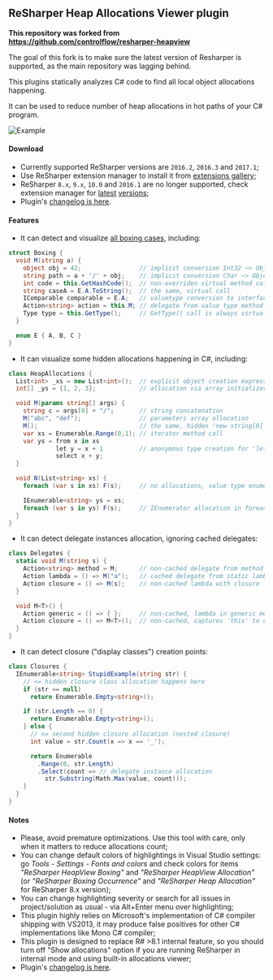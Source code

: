 ﻿ReSharper Heap Allocations Viewer plugin
----------------------------------------

**This repository was forked from https://github.com/controlflow/resharper-heapview**

The goal of this fork is to make sure the latest version of Resharper is supported, as the main repository was lagging behind.


This plugins statically analyzes C# code to find all local object allocations happening.

It can be used to reduce number of heap allocations in hot paths of your C# program.

![Example](https://raw.githubusercontent.com/controlflow/resharper-heapview/master/Content/Example.png)

#### Download

* Currently supported ReSharper versions are `2016.2`, `2016.3` and `2017.1`;
* Use ReSharper extension manager to install it from [extensions gallery](http://resharper-plugins.jetbrains.com/packages/Resharper.HeapView.R2017.1/);
* ReSharper `8.x`, `9.x`, `10.0` and `2016.1` are no longer supported, check extension manager for [latest](http://resharper-plugins.jetbrains.com/packages/Resharper.HeapView/) [versions](http://resharper-plugins.jetbrains.com/packages/Resharper.HeapView.R90/);
* Plugin's [changelog is here](Content/Changelog.md).

#### Features

* It can detect and visualize [all boxing cases](http://stackoverflow.com/questions/7995606/boxing-occurrence-in-c-sharp), including:
```c#
struct Boxing {
  void M(string a) {
    object obj = 42;                // implicit conversion Int32 ~> Object
    string path = a + '/' + obj;    // implicit conversion Char ~> Object
    int code = this.GetHashCode();  // non-overriden virtual method call on struct
    string caseA = E.A.ToString();  // the same, virtual call
    IComparable comparable = E.A;   // valuetype conversion to interface type
    Action<string> action = this.M; // delegate from value type method
    Type type = this.GetType();     // GetType() call is always virtual
  }

  enum E { A, B, C }
}
```
* It can visualize some hidden allocations happening in C#, including:
```c#
class HeapAllocations {
  List<int> _xs = new List<int>();  // explicit object creation expressions
  int[] _ys = {1, 2, 3};            // allocation via array initializer syntax

  void M(params string[] args) {
    string c = args[0] + "/";       // string concatenation
    M("abc", "def");                // parameters array allocation
    M();                            // the same, hidden 'new string[0]'
    var xs = Enumerable.Range(0,1); // iterator method call
    var ys = from x in xs
             let y = x + 1          // anonymous type creation for 'let'
             select x + y;
  }

  void N(List<string> xs) {
    foreach (var s in xs) F(s);     // no allocations, value type enumerator

    IEnumerable<string> ys = xs;
    foreach (var s in ys) F(s);     // IEnumerator allocation in foreach
  }
}
```
* It can detect delegate instances allocation, ignoring cached delegates:
```c#
class Delegates {
  static void M(string s) {
    Action<string> method = M;      // non-cached delegate from method group
    Action lambda = () => M("a");   // cached delegate from static lambda
    Action closure = () => M(s);    // non-cached lambda with closure 's'
  }

  void M<T>() {
    Action generic = () => { };     // non-cached, lambda in generic method
    Action closure = () => M<T>();  // non-cached, captures 'this' to closure
  }
}
```
* It can detect closure ("display classes") creation points:
```c#
class Closures {
  IEnumerable<string> StupidExample(string str) {
    // <= hidden closure class allocation happens here
    if (str == null)
      return Enumerable.Empty<string>();

    if (str.Length == 0) {
      return Enumerable.Empty<string>();
    } else {
      // <= second hidden closure allocation (nested closure)
      int value = str.Count(x => x == '_');

      return Enumerable
        .Range(0, str.Length)
        .Select(count => // delegate instance allocation
          str.Substring(Math.Max(value, count)));
    }
  }
}
```

#### Notes

* Please, avoid premature optimizations. Use this tool with care, only when it matters to reduce allocations count;
* You can change default colors of highlightings in Visual Studio settings: go *Tools* - *Settings* - *Fonts and colors*
  and check colors for items *"ReSharper HeapView Boxing"* and *"ReSharper HeapView Allocation"*
  (or *"ReSharper Boxing Occurrence"* and *"ReSharper Heap Allocation"* for ReSharper 8.x version);
* You can change highlighting severity or search for all issues in project/solution as usual - via Alt+Enter menu over highlighting;
* This plugin highly relies on Microsoft's implementation of C# compiler shipping with VS2013,
  it may produce false positives for other C# implementations like Mono C# compiler;
* This plugin is designed to replace R# >8.1 internal feature, so you should turn off "Show allocations"
  option if you are running ReSharper in internal mode and using built-in allocations viewer;
* Plugin's [changelog is here](Content/Changelog.md).
